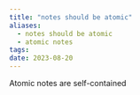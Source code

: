 ```yaml
---
title: "notes should be atomic"
aliases:
  - notes should be atomic
  - atomic notes
tags: 
date: 2023-08-20
---
```


Atomic notes are self-contained